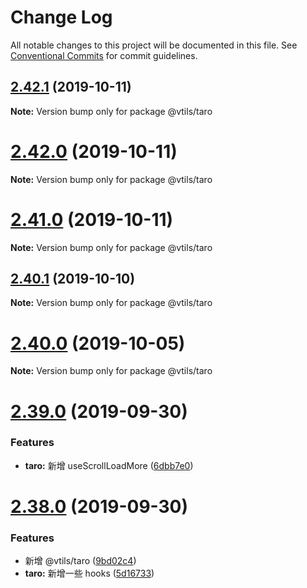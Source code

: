 # Change Log

All notable changes to this project will be documented in this file.
See [Conventional Commits](https://conventionalcommits.org) for commit guidelines.

## [2.42.1](https://github.com/fjc0k/vtils/compare/v2.42.0...v2.42.1) (2019-10-11)

**Note:** Version bump only for package @vtils/taro





# [2.42.0](https://github.com/fjc0k/vtils/compare/v2.41.0...v2.42.0) (2019-10-11)

**Note:** Version bump only for package @vtils/taro





# [2.41.0](https://github.com/fjc0k/vtils/compare/v2.40.1...v2.41.0) (2019-10-11)

**Note:** Version bump only for package @vtils/taro





## [2.40.1](https://github.com/fjc0k/vtils/compare/v2.40.0...v2.40.1) (2019-10-10)

**Note:** Version bump only for package @vtils/taro





# [2.40.0](https://github.com/fjc0k/vtils/compare/v2.39.0...v2.40.0) (2019-10-05)

**Note:** Version bump only for package @vtils/taro





# [2.39.0](https://github.com/fjc0k/vtils/compare/v2.38.0...v2.39.0) (2019-09-30)


### Features

* **taro:** 新增 useScrollLoadMore ([6dbb7e0](https://github.com/fjc0k/vtils/commit/6dbb7e0))





# [2.38.0](https://github.com/fjc0k/vtils/compare/v2.37.0...v2.38.0) (2019-09-30)


### Features

* 新增 @vtils/taro ([9bd02c4](https://github.com/fjc0k/vtils/commit/9bd02c4))
* **taro:** 新增一些 hooks ([5d16733](https://github.com/fjc0k/vtils/commit/5d16733))
